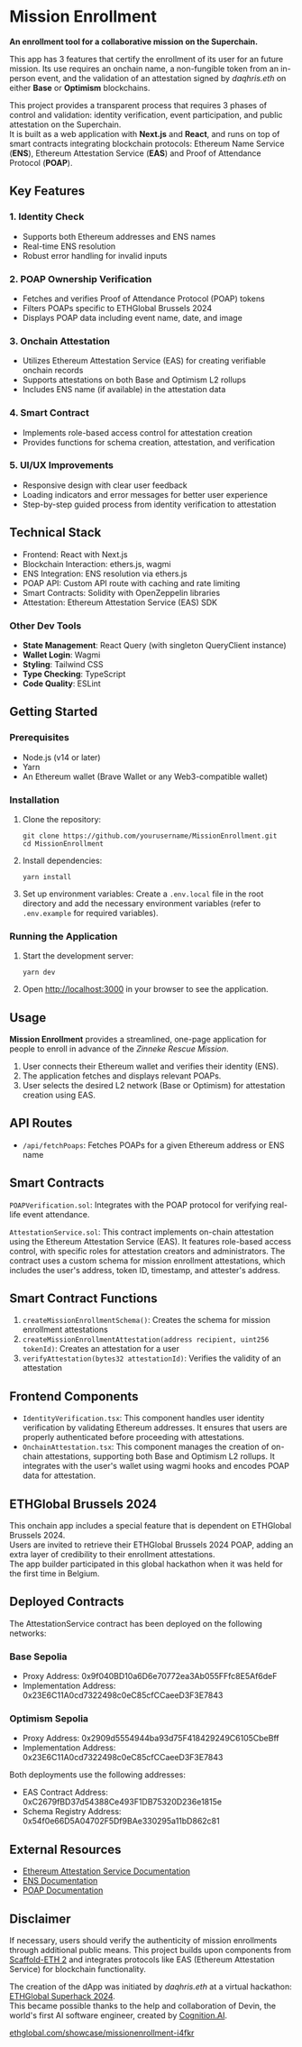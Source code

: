 # Mission Enrollment

**An enrollment tool for a collaborative mission on the Superchain.**

This app has 3 features that certify the enrollment of its user for an future mission.
Its use requires an onchain name, a non-fungible token from an in-person event, and the validation of an attestation signed by _daqhris.eth_ on either **Base** or **Optimism** blockchains.

This project provides a transparent process that requires 3 phases of control and validation: identity verification, event participation, and public attestation on the Superchain.  
It is built as a web application with **Next.js** and **React**, and runs on top of smart contracts integrating blockchain protocols: Ethereum Name Service (**ENS**), Ethereum Attestation Service (**EAS**) and Proof of Attendance Protocol (**POAP**).

## Key Features

### 1. Identity Check

- Supports both Ethereum addresses and ENS names
- Real-time ENS resolution
- Robust error handling for invalid inputs

### 2. POAP Ownership Verification

- Fetches and verifies Proof of Attendance Protocol (POAP) tokens
- Filters POAPs specific to ETHGlobal Brussels 2024
- Displays POAP data including event name, date, and image

### 3. Onchain Attestation

- Utilizes Ethereum Attestation Service (EAS) for creating verifiable onchain records
- Supports attestations on both Base and Optimism L2 rollups
- Includes ENS name (if available) in the attestation data

### 4. Smart Contract

- Implements role-based access control for attestation creation
- Provides functions for schema creation, attestation, and verification

### 5. UI/UX Improvements

- Responsive design with clear user feedback
- Loading indicators and error messages for better user experience
- Step-by-step guided process from identity verification to attestation

## Technical Stack

- Frontend: React with Next.js
- Blockchain Interaction: ethers.js, wagmi
- ENS Integration: ENS resolution via ethers.js
- POAP API: Custom API route with caching and rate limiting
- Smart Contracts: Solidity with OpenZeppelin libraries
- Attestation: Ethereum Attestation Service (EAS) SDK

### Other Dev Tools

- **State Management**: React Query (with singleton QueryClient instance)
- **Wallet Login**: Wagmi
- **Styling**: Tailwind CSS
- **Type Checking**: TypeScript
- **Code Quality**: ESLint

## Getting Started

### Prerequisites

- Node.js (v14 or later)
- Yarn
- An Ethereum wallet (Brave Wallet or any Web3-compatible wallet)

### Installation

1. Clone the repository:

   ```
   git clone https://github.com/yourusername/MissionEnrollment.git
   cd MissionEnrollment
   ```

2. Install dependencies:

   ```
   yarn install
   ```

3. Set up environment variables:
   Create a `.env.local` file in the root directory and add the necessary environment variables (refer to `.env.example` for required variables).

### Running the Application

1. Start the development server:

   ```
   yarn dev
   ```

2. Open [http://localhost:3000](http://localhost:3000) in your browser to see the application.

## Usage

**Mission Enrollment** provides a streamlined, one-page application for people to enroll in advance of the _Zinneke Rescue Mission_.

1. User connects their Ethereum wallet and verifies their identity (ENS).
2. The application fetches and displays relevant POAPs.
3. User selects the desired L2 network (Base or Optimism) for attestation creation using EAS.

## API Routes

- `/api/fetchPoaps`: Fetches POAPs for a given Ethereum address or ENS name

## Smart Contracts

`POAPVerification.sol`: Integrates with the POAP protocol for verifying real-life event attendance.

`AttestationService.sol`: This contract implements on-chain attestation using the Ethereum Attestation Service (EAS). It features role-based access control, with specific roles for attestation creators and administrators. The contract uses a custom schema for mission enrollment attestations, which includes the user's address, token ID, timestamp, and attester's address.

## Smart Contract Functions

1. `createMissionEnrollmentSchema()`: Creates the schema for mission enrollment attestations
2. `createMissionEnrollmentAttestation(address recipient, uint256 tokenId)`: Creates an attestation for a user
3. `verifyAttestation(bytes32 attestationId)`: Verifies the validity of an attestation

## Frontend Components

- `IdentityVerification.tsx`: This component handles user identity verification by validating Ethereum addresses. It ensures that users are properly authenticated before proceeding with attestations.
- `OnchainAttestation.tsx`: This component manages the creation of on-chain attestations, supporting both Base and Optimism L2 rollups. It integrates with the user's wallet using wagmi hooks and encodes POAP data for attestation.

## ETHGlobal Brussels 2024

This onchain app includes a special feature that is dependent on ETHGlobal Brussels 2024.  
Users are invited to retrieve their ETHGlobal Brussels 2024 POAP, adding an extra layer of credibility to their enrollment attestations.  
The app builder participated in this global hackathon when it was held for the first time in Belgium.

## Deployed Contracts

The AttestationService contract has been deployed on the following networks:

### Base Sepolia
- Proxy Address: 0x9f040BD10a6D6e70772ea3Ab055FFfc8E5Af6deF
- Implementation Address: 0x23E6C11A0cd7322498c0eC85cfCCaeeD3F3E7843

### Optimism Sepolia
- Proxy Address: 0x2909d5554944ba93d75F418429249C6105CbeBff
- Implementation Address: 0x23E6C11A0cd7322498c0eC85cfCCaeeD3F3E7843

Both deployments use the following addresses:
- EAS Contract Address: 0xC2679fBD37d54388Ce493F1DB75320D236e1815e
- Schema Registry Address: 0x54f0e66D5A04702F5Df9BAe330295a11bD862c81

## External Resources

- [Ethereum Attestation Service Documentation](https://docs.attest.sh/)
- [ENS Documentation](https://docs.ens.domains/)
- [POAP Documentation](https://documentation.poap.tech/)


## Disclaimer

If necessary, users should verify the authenticity of mission enrollments through additional public means.
This project builds upon components from [Scaffold-ETH 2](https://github.com/scaffold-eth/scaffold-eth-2) and integrates protocols like EAS (Ethereum Attestation Service) for blockchain functionality.

The creation of the dApp was initiated by _daqhris.eth_ at a virtual hackathon: [ETHGlobal Superhack 2024](https://ethglobal.com/events/superhack2024).  
This became possible thanks to the help and collaboration of Devin, the world's first AI software engineer, created by [Cognition.AI](https://www.cognition.ai/).

[ethglobal.com/showcase/missionenrollment-i4fkr](https://ethglobal.com/showcase/missionenrollment-i4fkr)
